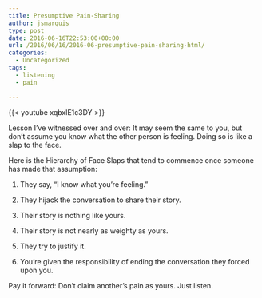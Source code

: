 ```yaml
---
title: Presumptive Pain-Sharing
author: jsmarquis
type: post
date: 2016-06-16T22:53:00+00:00
url: /2016/06/16/2016-06-presumptive-pain-sharing-html/
categories:
  - Uncategorized
tags:
  - listening
  - pain

---
```


{{< youtube xqbxlE1c3DY >}}

Lesson I&#8217;ve witnessed over and over: It may seem the same to you, but don&#8217;t assume you know what the other person is feeling. Doing so is like a slap to the face.

Here is the Hierarchy of Face Slaps that tend to commence once someone has made that assumption:

1. They say, &#8220;I know what you&#8217;re feeling.&#8221;

2. They hijack the conversation to share their story.

3. Their story is nothing like yours.

4. Their story is not nearly as weighty as yours.

5. They try to justify it.

6. You&#8217;re given the responsibility of ending the conversation they forced upon you.

Pay it forward: Don&#8217;t claim another&#8217;s pain as yours. Just listen.
